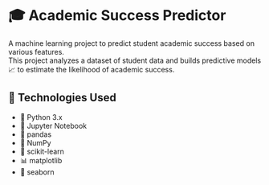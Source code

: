 # 🎓 Academic Success Predictor

A machine learning project to predict student academic success based on various features.  
This project analyzes a dataset of student data and builds predictive models 📈 to estimate the likelihood of academic success.

## 🧰 Technologies Used

- 🐍 Python 3.x
- 📒 Jupyter Notebook
- 🧹 pandas
- 🔢 NumPy
- 🤖 scikit-learn
- 📊 matplotlib
- 🌊 seaborn
